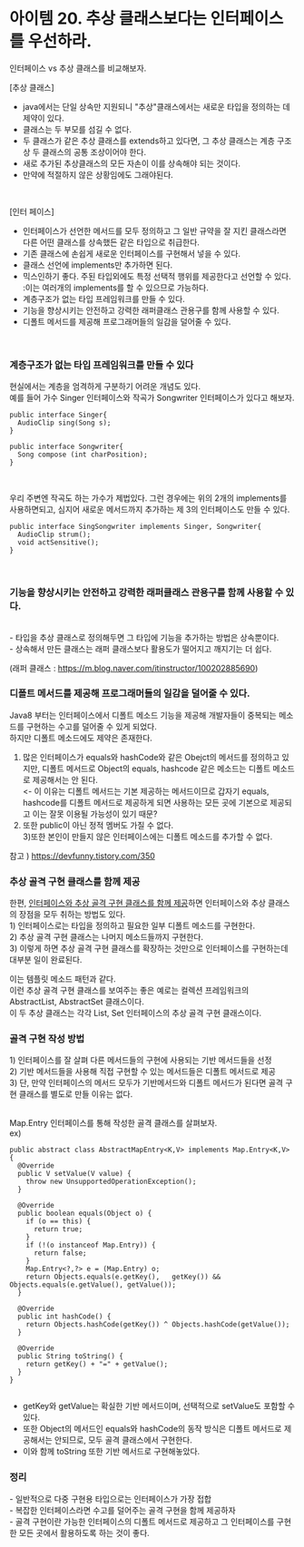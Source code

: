 <h1>아이템 20. 추상 클래스보다는 인터페이스를 우선하라.</h1>

  인터페이스 vs 추상 클래스를 비교해보자.  <br/>
  
  [추상 클래스]  <br/>
  - java에서는 단일 상속만 지원되니 "추상"클래스에서는 새로운 타입을 정의하는 데 제약이 있다.<br/>
  - 클래스는 두 부모를 섬길 수 없다.<br/>
  - 두 클래스가 같은 추상 클래스를 extends하고 있다면, 그 추상 클래스는 계층 구조상 두 클래스의 공통 조상이어야 한다.<br/>
  - 새로 추가된 추상클래스의 모든 자손이 이를 상속해야 되는 것이다.<br/>
  - 만약에 적절하지 않은 상황임에도 그래야된다.<br/>
  <br/>
  
  [인터 페이스]<br/>
  - 인터페이스가 선언한 메서드를 모두 정의하고 그 일반 규약을 잘 지킨 클래스라면 다른 어떤 클래스를 상속했든 같은 타입으로 취급한다.<br/>
  - 기존 클래스에 손쉽게 새로운 인터페이스를 구현해서 넣을 수 있다.<br/>
  - 클래스 선언에 implements만 추가하면 된다.<br/>
  - 믹스인하기 좋다. 주된 타입외에도 특정 선택적 행위를 제공한다고 선언할 수 있다. <br/>
   :이는 여러개의 implements를 할 수 있으므로 가능하다.<br/>
  - 계층구조가 없는 타입 프레임워크를 만들 수 있다.<br/>
  - 기능을 향상시키는 안전하고 강력한 래퍼클래스 관용구를 함께 사용할 수 있다.
  - 디폴트 메서드를 제공해 프로그래머들의 일감을 덜어줄 수 있다.
  <br/>
  
  <h3>계층구조가 없는 타입 프레임워크를 만들 수 있다</h3>
  
  현실에서는 계층을 엄격하게 구분하기 어려운 개념도 있다. <br/>
  예를 들어 가수 Singer 인터페이스와 작곡가 Songwriter 인터페이스가 있다고 해보자.<br/>
  
  ```
  public interface Singer{  
    AudioClip sing(Song s);  
  }  
  
  public interface Songwriter{  
    Song compose (int charPosition);  
  }  
  ```
  <br/>
  
  우리 주변엔 작곡도 하는 가수가 제법있다. 그런 경우에는 위의 2개의 implements를 사용하면되고, 심지어 새로운 메서드까지 추가하는 제 3의 인터페이스도 만들 수 있다.
  
  ```
  public interface SingSongwriter implements Singer, Songwriter{  
    AudioClip strum();
    void actSensitive();
  }  
  ```
  <br/>
  
  <h3>기능을 향상시키는 안전하고 강력한 래퍼클래스 관용구를 함께 사용할 수 있다.</h3><br/>
  - 타입을 추상 클래스로 정의해두면 그 타입에 기능을 추가하는 방법은 상속뿐이다.<br/>
  - 상속해서 만든 클래스는 래퍼 클래스보다 활용도가 떨어지고 깨지기는 더 쉽다.<br/>

  (래퍼 클래스 : https://m.blog.naver.com/itinstructor/100202885690)
  
  <h3>디폴트 메서드를 제공해 프로그래머들의 일감을 덜어줄 수 있다.</h3>
  
  Java8 부터는 인터페이스에서 디폴트 메소드 기능을 제공해 개발자들이 중복되는 메소드를 구현하는 수고를 덜어줄 수 있게 되었다. <br/>
  하지만 디폴트 메소드에도 제약은 존재한다. <br/>
  1) 많은 인터페이스가 equals와 hashCode와 같은 Obejct의 메서드를 정의하고 있지만, 디폴트 메서드로 Object의 equals, hashcode 같은 메소드는 디폴트 메소드로 제공해서는 안 된다.<br/>
  <- 이 이유는 디폴트 메서드는 기본 제공하는 메서드이므로 갑자기 equals, hashcode를 디폴트 메서드로 제공하게 되면  사용하는 모든 곳에 기본으로 제공되고 이는 잘못 이용될 가능성이 있기
  때문? <br/>
  2) 또한 public이 아닌 정적 멤버도 가질 수 없다.<br/>
  3)또한 본인이 만들지 않은 인터페이스에는 디폴트 메소드를 추가할 수 없다.<br/>
  
  참고 ) https://devfunny.tistory.com/350

  <h3>추상 골격 구현 클래스를 함께 제공</h3>
  한편, <u>인터페이스와 추상 골격 구현 클래스를 함께 제공</u>하면 인터페이스와 추상 클래스의 장점을 모두 취하는 방법도 있다.<br/>
  1) 인터페이스로는 타입을 정의하고 필요한 일부 디폴트 메소드를 구현한다.<br/>
  2) 추상 골격 구현 클래스는 나머지 메소드들까지 구현한다. <br/>
  3) 이렇게 하면 추상 골격 구현 클래스를 확장하는 것만으로 인터페이스를 구현하는데 대부분 일이 완료된다. <br/>

  이는 템플릿 메소드 패턴과 같다. <br/>
  이런 추상 골격 구현 클래스를 보여주는 좋은 예로는 컬렉션 프레임워크의 AbstractList, AbstractSet 클래스이다. <br/>
  이 두 추상 클래스는 각각 List, Set 인터페이스의 추상 골격 구현 클래스이다.<br/>
  
  <h3>골격 구현 작성 방법</h3>
  1) 인터페이스를 잘 살펴 다른 메서드들의 구현에 사용되는 기반 메서드들을 선정<br/>
  2) 기반 메서드들을 사용해 직접 구현할 수 있는 메서드들은 디폴트 메서드로 제공<br/>
  3) 단, 만약 인터페이스의 메서드 모두가 기반메서드와 디폴트 메서드가 된다면 골격 구현 클래스를 별도로 만들 이유는 없다.<br/><br/>

  Map.Entry 인터페이스를 통해 작성한 골격 클래스를 살펴보자.<br/>
  ex)
  ```
  public abstract class AbstractMapEntry<K,V> implements Map.Entry<K,V> {
    @Override 
    public V setValue(V value) {
      throw new UnsupportedOperationException();
    }

    @Override 
    public boolean equals(Object o) {
      if (o == this) {
        return true;
      }
      if (!(o instanceof Map.Entry)) {
        return false;
      }
      Map.Entry<?,?> e = (Map.Entry) o;
      return Objects.equals(e.getKey(),   getKey()) && Objects.equals(e.getValue(), getValue());
    }

    @Override 
    public int hashCode() {
      return Objects.hashCode(getKey()) ^ Objects.hashCode(getValue());
    }

    @Override 
    public String toString() {
      return getKey() + "=" + getValue();
    } 
  }
	
  ```
  
  - getKey와 getValue는 확실한 기반 메서드이며, 선택적으로 setValue도 포함할 수 있다. <br/>
  - 또한 Object의 메서드인 equals와 hashCode의 동작 방식은 디폴트 메서드로 제공해서는 안되므로, 모두 골격 클래스에서 구현한다. <br/>
  - 이와 함께 toString 또한 기반 메서드로 구현해놓았다.<br/>

 
  <h3> 정리</h3>
  - 일반적으로 다중 구현용 타입으로는 인터페이스가 가장 접합<br/>
  - 복잡한 인터페이스라면 수고를 덜어주는 골격 구현을 함께 제공하자<br/>
  - 골격 구현이란 가능한 인터페이스의 디폴트 메서드로 제공하고 그 인터페이스를 구현한 모든 곳에서 활용하도록 하는 것이 좋다.<br/>


